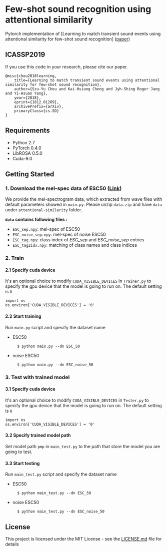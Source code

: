 # Few-shot sound recognition using attentional similarity

Pytorch implementation of [Learning to match transient sound events using attentional similarity for few-shot sound recognition] ([paper](https://arxiv.org/abs/1812.01269))

## ICASSP2019
If you use this code in your research, please cite our paper.

    @misc{chou2018learning,
        title={Learning to match transient sound events using attentional similarity for few-shot sound recognition},
        author={Szu-Yu Chou and Kai-Hsiang Cheng and Jyh-Shing Roger Jang and Yi-Hsuan Yang},
        year={2018},
        eprint={1812.01269},
        archivePrefix={arXiv},
        primaryClass={cs.SD}
    }

## Requirements

- Python 2.7
- PyTorch 0.4.0
- LibROSA 0.5.0
- Cuda-9.0

## Getting Started
### 1. Download the mel-spec data of ESC50 ([Link](https://drive.google.com/open?id=1dWiqIc8xTBN4wYPwiYObegWVM7J5oLkm))
We provide the mel-spectrogram data, which extracted from wave files with default parameters showed in ```main.py```. Please unzip ```data.zip``` and have ```data``` under ```attentional-similarity``` folder.

**```data``` contains following files :**
- ```ESC_sep.npy```: mel-spec of ESC50
- ```ESC_noise_sep.npy```: mel-spec of noise ESC50
- ```ESC_tag.npy```: class index of *ESC_sep* and *ESC_noise_sep* entries
- ```ESC_tag2idx.npy```: matching of class names and class indices

### 2. Train
#### 2.1 Specify cuda device
It's an optional choice to modify ```CUDA_VISIBLE_DEVICES``` in ```Trainer.py``` to specify the gpu device that the model is going to run on. The default setting is ```0```

    import os
    os.environ['CUDA_VISIBLE_DEVICES'] = '0'

#### 2.2 Start training
Run ```main.py``` script and specify the dataset name

- ESC50

        $ python main.py --dn ESC_50

- noise ESC50
        
        $ python main.py --dn ESC_noise_50

### 3. Test with trained model
#### 3.1 Specify cuda device
It's an optional choice to modify ```CUDA_VISIBLE_DEVICES``` in ```Tester.py``` to specify the gpu device that the model is going to run on. The default setting is ```0```

    import os
    os.environ['CUDA_VISIBLE_DEVICES'] = '0'

#### 3.2 Specify trained model path
Set model path ```pmp``` in ```main_test.py``` to the path that store the model you are going to test. 

#### 3.3 Start testing
Run ```main_test.py``` script and specify the dataset name

- ESC50

        $ python main_test.py --dn ESC_50

- noise ESC50
        
        $ python main_test.py --dn ESC_noise_50


## License

This project is licensed under the MIT License - see the [LICENSE.md](LICENSE.md) file for details


